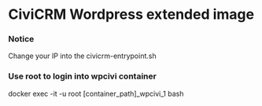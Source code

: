 # CiviCRM Wordpress extended image

### Notice
Change your IP into the civicrm-entrypoint.sh

### Use root to login into wpcivi container
docker exec -it -u root [container_path]_wpcivi_1 bash